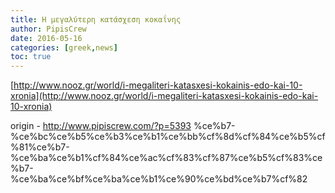 ```yaml
---
title: Η μεγαλύτερη κατάσχεση κοκαΐνης
author: PipisCrew
date: 2016-05-16
categories: [greek,news]
toc: true
---
```


[http://www.nooz.gr/world/i-megaliteri-katasxesi-kokainis-edo-kai-10-xronia](http://www.nooz.gr/world/i-megaliteri-katasxesi-kokainis-edo-kai-10-xronia)

origin - http://www.pipiscrew.com/?p=5393 %ce%b7-%ce%bc%ce%b5%ce%b3%ce%b1%ce%bb%cf%8d%cf%84%ce%b5%cf%81%ce%b7-%ce%ba%ce%b1%cf%84%ce%ac%cf%83%cf%87%ce%b5%cf%83%ce%b7-%ce%ba%ce%bf%ce%ba%ce%b1%ce%90%ce%bd%ce%b7%cf%82